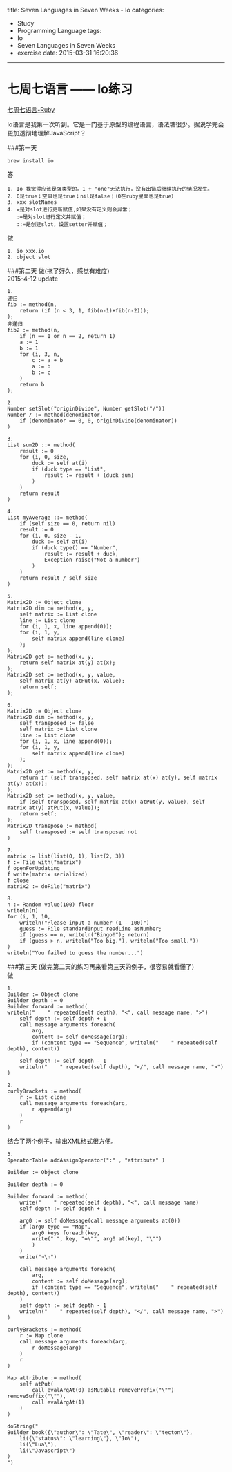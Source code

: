 title: Seven Languages in Seven Weeks - Io
categories:
  - Study
  - Programming Language
tags:
  - Io
  - Seven Languages in Seven Weeks
  - exercise
date: 2015-03-31 16:20:36
---

七周七语言 —— Io练习
===

[七周七语言-Ruby](http://tecton69.com/2015/03/30/Seven-Languages-in-Seven-Weeks-Ruby/)

Io语言是我第一次听到。它是一门基于原型的编程语言，语法糖很少。据说学完会更加透彻地理解JavaScript？

<!-- more -->

###第一天

`brew install io`

答

```
1. Io 我觉得应该是强类型的。1 + "one"无法执行，没有出错后继续执行的情况发生。
2. 0是true；空串也是true；nil是false；（0在ruby里面也是true）
3. xxx slotNames
4. =是对slot进行更新赋值,如果没有定义则会异常；
   :=是对slot进行定义并赋值；
   ::=是创建slot，设置setter并赋值；
```

做

```
1. io xxx.io
2. object slot
```

###第二天
做(拖了好久，感觉有难度)</br>
2015-4-12 update

```
1.
递归
fib := method(n,
    return (if (n < 3, 1, fib(n-1)+fib(n-2)));
);
非递归
fib2 := method(n,
    if (n == 1 or n == 2, return 1)
    a := 1
    b := 1
    for (i, 3, n,
        c := a + b
        a := b
        b := c
    )
    return b
);
```
```
2.
Number setSlot("originDivide", Number getSlot("/"))
Number / := method(denominator,
    if (denominator == 0, 0, originDivide(denominator))
)
```
```
3.
List sum2D ::= method(
    result := 0
    for (i, 0, size,
        duck := self at(i)
        if (duck type == "List",
            result := result + (duck sum)
        )
    )
    return result
)
```
```
4.
List myAverage ::= method(
    if (self size == 0, return nil)
    result := 0
    for (i, 0, size - 1,
        duck := self at(i)
        if (duck type() == "Number",
            result := result + duck,
            Exception raise("Not a number")
        )
    )
    return result / self size
)
```
```
5.
Matrix2D := Object clone
Matrix2D dim := method(x, y,
    self matrix := List clone
    line := List clone
    for (i, 1, x, line append(0));
    for (i, 1, y,
        self matrix append(line clone)
    );
);
Matrix2D get := method(x, y,
    return self matrix at(y) at(x);
);
Matrix2D set := method(x, y, value,
    self matrix at(y) atPut(x, value);
    return self;
);
```
``` Io Day2 Matrix2D https://gist.github.com/tecton/c2695bcb72e02813c8a0 gist
6.
Matrix2D := Object clone
Matrix2D dim := method(x, y,
    self transposed := false
    self matrix := List clone
    line := List clone
    for (i, 1, x, line append(0));
    for (i, 1, y,
        self matrix append(line clone)
    );
);
Matrix2D get := method(x, y,
    return if (self transposed, self matrix at(x) at(y), self matrix at(y) at(x));
);
Matrix2D set := method(x, y, value,
    if (self transposed, self matrix at(x) atPut(y, value), self matrix at(y) atPut(x, value));
    return self;
);
Matrix2D transpose := method(
    self transposed := self transposed not
)
```
```
7.
matrix := list(list(0, 1), list(2, 3))
f := File with("matrix")
f openForUpdating
f write(matrix serialized)
f close
matrix2 := doFile("matrix")
```
```
8.
n := Random value(100) floor
writeln(n)
for (i, 1, 10,
    writeln("Please input a number (1 - 100)")
    guess := File standardInput readLine asNumber;
    if (guess == n, writeln("Bingo!"); return)
    if (guess > n, writeln("Too big."), writeln("Too small."))
)
writeln("You failed to guess the number...")
```

###第三天
(做完第二天的练习再来看第三天的例子，很容易就看懂了)</br>
做
```
1.
Builder := Object clone
Builder depth := 0
Builder forward := method(
writeln("    " repeated(self depth), "<", call message name, ">")
    self depth := self depth + 1
    call message arguments foreach(
        arg,
        content := self doMessage(arg);
        if (content type == "Sequence", writeln("    " repeated(self depth), content))
    )
    self depth := self depth - 1
    writeln("    " repeated(self depth), "</", call message name, ">")
)
```
```
2.
curlyBrackets := method(
    r := List clone
    call message arguments foreach(arg,
        r append(arg)
    )
    r
)
```
结合了两个例子，输出XML格式很方便。</br>
```Io Day 3 xml attribute builder https://gist.github.com/tecton/2dc3d5501e723a374276 gist
3.
OperatorTable addAssignOperator(":" , "attribute" )

Builder := Object clone

Builder depth := 0

Builder forward := method(
    write("    " repeated(self depth), "<", call message name)
    self depth := self depth + 1
    
    arg0 := self doMessage(call message arguments at(0))
    if (arg0 type == "Map",
        arg0 keys foreach(key,
        write(" ", key, "=\"", arg0 at(key), "\"")
        )
    )
    write(">\n")
        
    call message arguments foreach(
        arg,
        content := self doMessage(arg);
        if (content type == "Sequence", writeln("    " repeated(self depth), content))
    )
    self depth := self depth - 1
    writeln("    " repeated(self depth), "</", call message name, ">")
)

curlyBrackets := method(
    r := Map clone
    call message arguments foreach(arg,
        r doMessage(arg)
    )
    r
)

Map attribute := method(
    self atPut(
        call evalArgAt(0) asMutable removePrefix("\"") removeSuffix("\""),
        call evalArgAt(1)
    )
)

doString("
Builder book({\"author\": \"Tate\", \"reader\": \"tecton\"},
    li({\"status\": \"learning\"}, \"Io\"),
    li(\"Lua\"),
    li(\"Javascript\")
)
")
```